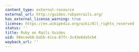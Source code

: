 ```yaml
---
content_type: external-resource
external_url: http://guides.rubyonrails.org/
has_external_license_warning: true
license: https://en.wikipedia.org/wiki/All_rights_reserved
status: ''
title: Ruby on Rails Guides
uid: 98eceeb6-ba5b-41ca-87fc-3c43e6da5cb4
wayback_url: ''
---
```

